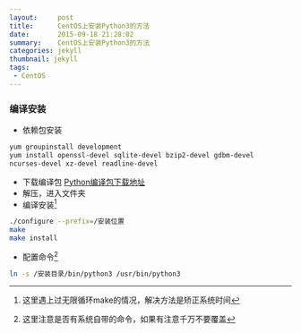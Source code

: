 ```yaml
---
layout:     post
title:      CentOS上安装Python3的方法
date:       2015-09-18 21:28:02
summary:    CentOS上安装Python3的方法
categories: jekyll
thumbnail: jekyll
tags:
 - CentOS
---
```


### 编译安装
+ 依赖包安装

```bash
yum groupinstall development  
yum install openssl-devel sqlite-devel bzip2-devel gdbm-devel
ncurses-devel xz-devel readline-devel  
```
+ 下载编译包 [Python编译包下载地址](https://www.python.org/downloads/)
+ 解压，进入文件夹
+ 编译安装[^1]

```bash
./configure --prefix=/安装位置
make
make install
```
[^1]: 这里遇上过无限循环make的情况，解决方法是矫正系统时间

+ 配置命令[^2]

```bash
ln -s /安装目录/bin/python3 /usr/bin/python3  
```
[^2]: 这里注意是否有系统自带的命令，如果有注意千万不要覆盖
